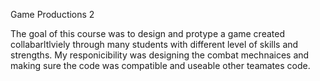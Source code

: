 Game Productions 2

The goal of this course was to design and protype a game created collabarltlviely through many students with different level of skills and strengths. My responicibility was designing the combat mechnaices and making sure the code was compatible and useable other teamates code. 
